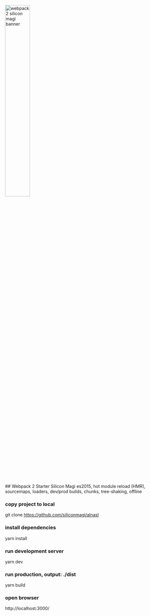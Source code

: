 <img src="https://cdn.rawgit.com/siliconmagi/pictures/master/proto-min.svg" alt="webpack 2 silicon magi banner" align="center" width="40%" />
<br />
## Webpack 2 Starter Silicon Magi
es2015, hot module reload (HMR), sourcemaps, loaders, dev/prod builds, chunks, tree-shaking, offline

### copy project to local
git clone https://github.com/siliconmagi/alnasl

### install dependencies
yarn install

### run development server
yarn dev

### run production, output: ./dist
yarn build

### open browser
http://localhost:3000/



